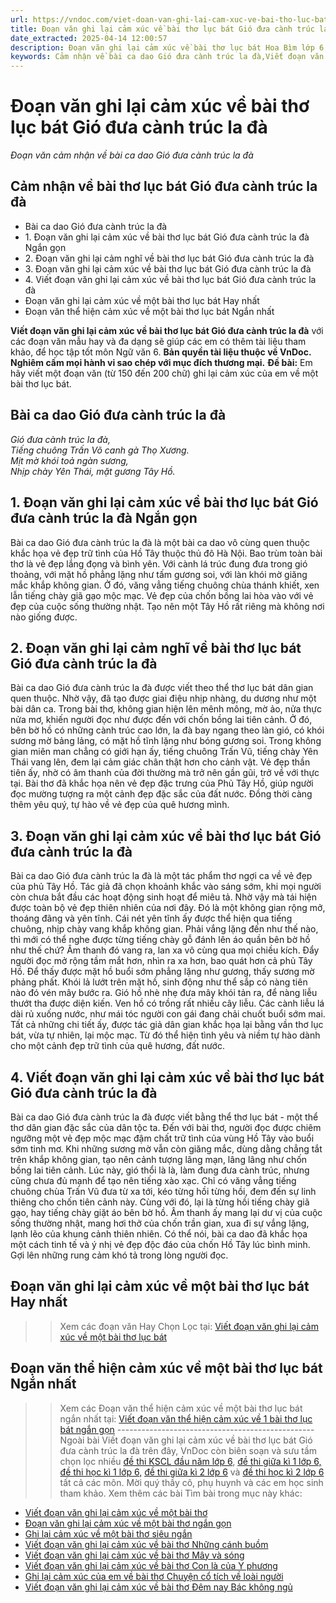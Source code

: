 ```yaml
---
url: https://vndoc.com/viet-doan-van-ghi-lai-cam-xuc-ve-bai-tho-luc-bat-gio-dua-canh-truc-la-da-280516
title: Đoạn văn ghi lại cảm xúc về bài thơ lục bát Gió đưa cành trúc la đà - Đoạn văn cảm nhận về bài ca dao Gió đưa cành trúc la đà - VnDoc.com
date_extracted: 2025-04-14 12:00:57
description: Đoạn văn ghi lại cảm xúc về bài thơ lục bát Hoa Bìm lớp 6 được biên soạn nhằm giúp các em HS đạt kết quả tốt trong quá trình làm bài tập và học tập môn Ngữ văn lớp 6.
keywords: Cảm nhận về bài ca dao Gió đưa cành trúc la đà,Viết đoạn văn ghi lại cảm xúc về bài thơ lục bát Gió đưa cành trúc la đà,Đoạn văn cảm nhận về bài ca dao Gió đưa cành trúc la đà,đoạn văn ghi lại cảm xúc về bài thơ lục bát Gió đưa cành trúc la đà,cảm nhận về bài thơ lục bát Gió đưa cành trúc la đà,bài ca dao Gió đưa cành trúc la đà,viết đoạn văn ghi lại cảm xúc về một bài thơ lục bát,Viết một đoạn văn ghi lại cảm xúc về một bài thơ lục bát ngắn nhất
---
```


# Đoạn văn ghi lại cảm xúc về bài thơ lục bát Gió đưa cành trúc la đà
 _Đoạn văn cảm nhận về bài ca dao Gió đưa cành trúc la đà_
## **Cảm nhận về bài thơ lục bát Gió đưa cành trúc la đà**
  * Bài ca dao Gió đưa cành trúc la đà
  * 1\. Đoạn văn ghi lại cảm xúc về bài thơ lục bát Gió đưa cành trúc la đà Ngắn gọn
  * 2\. Đoạn văn ghi lại cảm nghĩ về bài thơ lục bát Gió đưa cành trúc la đà
  * 3\. Đoạn văn ghi lại cảm xúc về bài thơ lục bát Gió đưa cành trúc la đà
  * 4\. Viết đoạn văn ghi lại cảm xúc về bài thơ lục bát Gió đưa cành trúc la đà 
  * Đoạn văn ghi lại cảm xúc về một bài thơ lục bát Hay nhất
  * Đoạn văn thể hiện cảm xúc về một bài thơ lục bát Ngắn nhất

**Viết đoạn văn ghi lại cảm xúc về bài thơ lục bát Gió đưa cành trúc la đà** với các đoạn văn mẫu hay và đa dạng sẽ giúp các em có thêm tài liệu tham khảo, để học tập tốt môn Ngữ văn 6.
**Bản quyền tài liệu thuộc về VnDoc.  
Nghiêm cấm mọi hành vi sao chép với mục đích thương mại.**
**Đề bài:** Em hãy viết một đoạn văn \(từ 150 đến 200 chữ\) ghi lại cảm xúc của em về một bài thơ lục bát.
## **Bài ca dao Gió đưa cành trúc la đà**
 _Gió đưa cành trúc la đà,_  
_Tiếng chuông Trấn Võ canh gà Thọ Xương._  
_Mịt mờ khói toả ngàn sương,_  
_Nhịp chày Yên Thái, mặt gương Tây Hồ._
## **1\. Đoạn văn ghi lại cảm xúc về bài thơ lục bát Gió đưa cành trúc la đà Ngắn gọn**
Bài ca dao Gió đưa cành trúc la đà là một bài ca dao vô cùng quen thuộc khắc họa vẻ đẹp trữ tình của Hồ Tây thuộc thủ đô Hà Nội. Bao trùm toàn bài thơ là vẻ đẹp lắng đọng và bình yên. Với cành lá trúc đung đưa trong gió thoảng, với mặt hồ phẳng lặng như tấm gương soi, với làn khói mờ giăng mắc khắp không gian. Ở đó, văng vẳng tiếng chuông chùa thánh khiết, xen lẫn tiếng chày giã gạo mộc mạc. Vẻ đẹp của chốn bồng lai hòa vào với vẻ đẹp của cuộc sống thường nhật. Tạo nên một Tây Hồ rất riêng mà không nơi nào giống được.
## **2\. Đoạn văn ghi lại cảm nghĩ về bài thơ lục bát Gió đưa cành trúc la đà**
Bài ca dao Gió đưa cành trúc la đà được viết theo thể thơ lục bát dân gian quen thuộc. Nhờ vậy, đã tạo được giai điệu nhịp nhàng, du dương như một bài dân ca. Trong bài thơ, không gian hiện lên mênh mông, mờ ảo, nửa thực nửa mơ, khiến người đọc như được đến với chốn bồng lai tiên cảnh. Ở đó, bên bờ hồ có những cành trúc cao lớn, la đà bay ngang theo làn gió, có khói sương mờ bảng lảng, có mặt hồ tĩnh lặng như bóng gương soi. Trong không gian miên man chẳng có giới hạn ấy, tiếng chuông Trấn Vũ, tiếng chày Yên Thái vang lên, đem lại cảm giác chân thật hơn cho cảnh vật. Vẻ đẹp thần tiên ấy, nhờ có âm thanh của đời thường mà trở nên gần gũi, trở về với thực tại. Bài thơ đã khắc họa nên vẻ đẹp đặc trưng của Phủ Tây Hồ, giúp người đọc mường tượng ra một cảnh đẹp đặc sắc của đất nước. Đồng thời càng thêm yêu quý, tự hào về vẻ đẹp của quê hương mình.
## **3\. Đoạn văn ghi lại cảm xúc về bài thơ lục bát Gió đưa cành trúc la đà**
Bài ca dao Gió đưa cành trúc la đà là một tác phẩm thơ ngợi ca về vẻ đẹp của phủ Tây Hồ. Tác giả đã chọn khoảnh khắc vào sáng sớm, khi mọi người còn chưa bắt đầu các hoạt động sinh hoạt để miêu tả. Nhờ vậy mà tái hiện được toàn bộ vẻ đẹp thiên nhiên của nơi đây. Đó là một không gian rộng mở, thoáng đãng và yên tĩnh. Cái nét yên tĩnh ấy được thể hiện qua tiếng chuông, nhịp chày vang khắp không gian. Phải vắng lặng đến như thế nào, thì mới có thể nghe được từng tiếng chày gỗ đánh lên áo quần bên bờ hồ như thế chứ? Âm thanh đó vang ra, lan xa vô cùng qua mọi chiều kích. Đẩy người đọc mở rộng tầm mắt hơn, nhìn ra xa hơn, bao quát hơn cả phủ Tây Hồ. Để thấy được mặt hồ buổi sớm phẳng lặng như gương, thấy sương mờ phảng phất. Khói lả lướt trên mặt hồ, sinh động như thể sắp có nàng tiên nào đó vén mây bước ra. Gió hồ nhè nhẹ đưa mây khói tản ra, để nàng liễu thướt tha được diện kiến. Ven hồ có trồng rất nhiều cây liễu. Các cành liễu lá dài rủ xuống nước, như mái tóc người con gái đang chải chuốt buổi sớm mai. Tất cả những chi tiết ấy, được tác giả dân gian khắc họa lại bằng vần thơ lục bát, vừa tự nhiên, lại mộc mạc. Từ đó thể hiện tình yêu và niềm tự hào dành cho một cảnh đẹp trữ tình của quê hương, đất nước.
## **4\. Viết đoạn văn ghi lại cảm xúc về bài thơ lục bát Gió đưa cành trúc la đà**
Bài ca dao Gió đưa cành trúc la đà được viết bằng thể thơ lục bát - một thể thơ dân gian đặc sắc của dân tộc ta. Đến với bài thơ, người đọc được chiêm ngưỡng một vẻ đẹp mộc mạc đậm chất trữ tình của vùng Hồ Tây vào buổi sớm tinh mơ. Khi những sương mờ vẫn còn giăng mắc, dùng dằng chẳng tắt trên khắp không gian, tạo nên cảnh tượng lãng mạn, lâng lâng như chốn bồng lai tiên cảnh. Lúc này, gió thổi là là, làm đung đưa cành trúc, nhưng cũng chưa đủ mạnh để tạo nên tiếng xào xạc. Chỉ có văng vẳng tiếng chuông chùa Trấn Vũ đưa từ xa tới, kéo từng hồi từng hồi, đem đến sự linh thiêng cho chốn tiên cảnh này. Cùng với đó, lại là từng hồi tiếng chày giã gạo, hay tiếng chày giặt áo bên bờ hồ. Âm thanh ấy mang lại dư vị của cuộc sống thường nhật, mang hơi thở của chốn trần gian, xua đi sự vắng lặng, lạnh lẽo của khung cảnh thiên nhiên. Có thể nói, bài ca dao đã khắc họa một cách tinh tế và ý nhị vẻ đẹp độc đáo của chốn Hồ Tây lúc bình minh. Gợi lên những rung cảm khó tả trong lòng người đọc.
## **Đoạn văn ghi lại cảm xúc về một bài thơ lục bát Hay nhất**
>> Xem các đoạn văn Hay Chọn Lọc tại: [Viết đoạn văn ghi lại cảm xúc về một bài thơ lục bát](<https://vndoc.com/viet-doan-van-ghi-lai-cam-xuc-ve-mot-bai-tho-luc-bat-244732>)
## **Đoạn văn thể hiện cảm xúc về một bài thơ lục bát Ngắn nhất**
>> Xem các Đoạn văn thể hiện cảm xúc về một bài thơ lục bát ngắn nhất tại: [Viết đoạn văn thể hiện cảm xúc về 1 bài thơ lục bát ngắn gọn](<https://vndoc.com/viet-doan-van-the-hien-cam-xuc-ve-mot-bai-tho-luc-bat-ngan-nhat-248869>)
\-------------------------------------------------
Ngoài bài Viết đoạn văn ghi lại cảm xúc về bài thơ lục bát Gió đưa cành trúc la đà trên đây, VnDoc còn biên soạn và sưu tầm chọn lọc nhiều [đề thi KSCL đầu năm lớp 6](<https://vndoc.com/khao-sat-chat-luong-dau-nam-lop6>), [đề thi giữa kì 1 lớp 6,](<https://vndoc.com/de-thi-giua-ki-1-lop6>) [đề thi học kì 1 lớp 6,](<https://vndoc.com/de-thi-hoc-ki-1-lop6>) [đề thi giữa kì 2 lớp 6](<https://vndoc.com/de-thi-giua-ki-2-lop6>) và [đề thi học kì 2 lớp 6](<https://vndoc.com/de-thi-hoc-ki-2-lop6>) tất cả các môn. Mời quý thầy cô, phụ huynh và các em học sinh tham khảo.
Xem thêm các bài Tìm bài trong mục này khác:
  * [Viết đoạn văn ghi lại cảm xúc về một bài thơ](</viet-doan-van-ghi-lai-cam-xuc-ve-mot-bai-tho-256574>)
  * [Đoạn văn ghi lại cảm xúc về một bài thơ ngắn gọn](</doan-van-ghi-lai-cam-xuc-ve-mot-bai-tho-ngan-gon-256575>)
  * [Ghi lại cảm xúc về một bài thơ siêu ngắn](</ghi-lai-cam-xuc-ve-mot-bai-tho-sieu-ngan-256577>)
  * [Viết đoạn văn ghi lại cảm xúc về bài thơ Những cánh buồm](</viet-doan-van-ghi-lai-cam-xuc-ve-bai-tho-nhung-canh-buom-256676>)
  * [Viết đoạn văn ghi lại cảm xúc về bài thơ Mây và sóng](</viet-doan-van-ghi-lai-cam-xuc-ve-bai-tho-may-va-song-256679>)
  * [Viết đoạn văn ghi lại cảm xúc về bài thơ Con là của Y phương](</viet-doan-van-ghi-lai-cam-xuc-ve-bai-tho-con-la-cua-y-phuong-256682>)
  * [Ghi lại cảm xúc của em về bài thơ Chuyện cổ tích về loài người](</viet-doan-van-ghi-lai-cam-xuc-cua-em-ve-bai-tho-chuyen-co-tich-ve-loai-nguoi-265044>)
  * [Viết đoạn văn ghi lại cảm xúc về bài thơ Đêm nay Bác không ngủ](</van-mau-lop-6-cam-nhan-ve-bai-tho-dem-nay-bac-khong-ngu-cua-minh-hue-122621>)

